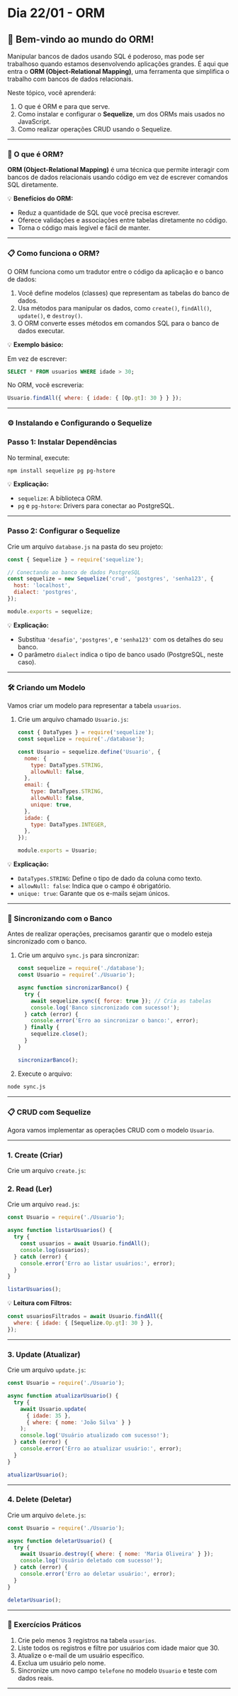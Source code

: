 # **Dia 22/01 - ORM**

## 🌟 **Bem-vindo ao mundo do ORM!**

Manipular bancos de dados usando SQL é poderoso, mas pode ser trabalhoso quando estamos desenvolvendo aplicações grandes. É aqui que entra o **ORM (Object-Relational Mapping)**, uma ferramenta que simplifica o trabalho com bancos de dados relacionais.

Neste tópico, você aprenderá:

1. O que é ORM e para que serve.
2. Como instalar e configurar o **Sequelize**, um dos ORMs mais usados no JavaScript.
3. Como realizar operações CRUD usando o Sequelize.

---

### **📌 O que é ORM?**

**ORM (Object-Relational Mapping)** é uma técnica que permite interagir com bancos de dados relacionais usando código em vez de escrever comandos SQL diretamente.

💡 **Benefícios do ORM:**

- Reduz a quantidade de SQL que você precisa escrever.
- Oferece validações e associações entre tabelas diretamente no código.
- Torna o código mais legível e fácil de manter.

---

### **📋 Como funciona o ORM?**

O ORM funciona como um tradutor entre o código da aplicação e o banco de dados:

1. Você define modelos (classes) que representam as tabelas do banco de dados.
2. Usa métodos para manipular os dados, como `create()`, `findAll()`, `update()`, e `destroy()`.
3. O ORM converte esses métodos em comandos SQL para o banco de dados executar.

💡 **Exemplo básico:**

Em vez de escrever:

```sql
SELECT * FROM usuarios WHERE idade > 30;
```

No ORM, você escreveria:

```jsx
Usuario.findAll({ where: { idade: { [Op.gt]: 30 } } });
```

---

### **⚙️ Instalando e Configurando o Sequelize**

### **Passo 1: Instalar Dependências**

No terminal, execute:

```bash
npm install sequelize pg pg-hstore
```

💡 **Explicação:**

- `sequelize`: A biblioteca ORM.
- `pg` e `pg-hstore`: Drivers para conectar ao PostgreSQL.

---

### **Passo 2: Configurar o Sequelize**

Crie um arquivo `database.js` na pasta do seu projeto:

```jsx
const { Sequelize } = require('sequelize');

// Conectando ao banco de dados PostgreSQL
const sequelize = new Sequelize('crud', 'postgres', 'senha123', {
  host: 'localhost',
  dialect: 'postgres',
});

module.exports = sequelize;
```

💡 **Explicação:**

- Substitua `'desafio'`, `'postgres'`, e `'senha123'` com os detalhes do seu banco.
- O parâmetro `dialect` indica o tipo de banco usado (PostgreSQL, neste caso).

---

### **🛠️ Criando um Modelo**

Vamos criar um modelo para representar a tabela `usuarios`.

1. Crie um arquivo chamado `Usuario.js`:
    
    ```jsx
    const { DataTypes } = require('sequelize');
    const sequelize = require('./database');
    
    const Usuario = sequelize.define('Usuario', {
      nome: {
        type: DataTypes.STRING,
        allowNull: false,
      },
      email: {
        type: DataTypes.STRING,
        allowNull: false,
        unique: true,
      },
      idade: {
        type: DataTypes.INTEGER,
      },
    });
    
    module.exports = Usuario;
    ```
    

💡 **Explicação:**

- `DataTypes.STRING`: Define o tipo de dado da coluna como texto.
- `allowNull: false`: Indica que o campo é obrigatório.
- `unique: true`: Garante que os e-mails sejam únicos.

---

### **🔄 Sincronizando com o Banco**

Antes de realizar operações, precisamos garantir que o modelo esteja sincronizado com o banco.

1. Crie um arquivo `sync.js` para sincronizar:
    
    ```jsx
    const sequelize = require('./database');
    const Usuario = require('./Usuario');
    
    async function sincronizarBanco() {
      try {
        await sequelize.sync({ force: true }); // Cria as tabelas
        console.log('Banco sincronizado com sucesso!');
      } catch (error) {
        console.error('Erro ao sincronizar o banco:', error);
      } finally {
        sequelize.close();
      }
    }
    
    sincronizarBanco();
    ```
    
2. Execute o arquivo:

```bash
node sync.js
```

---

### **📋 CRUD com Sequelize**

Agora vamos implementar as operações CRUD com o modelo `Usuario`.

---

### **1. Create (Criar)**

Crie um arquivo `create.js`:

### **2. Read (Ler)**

Crie um arquivo `read.js`:

```jsx
const Usuario = require('./Usuario');

async function listarUsuarios() {
  try {
    const usuarios = await Usuario.findAll();
    console.log(usuarios);
  } catch (error) {
    console.error('Erro ao listar usuários:', error);
  }
}

listarUsuarios();
```

💡 **Leitura com Filtros:**

```jsx
const usuariosFiltrados = await Usuario.findAll({
  where: { idade: { [Sequelize.Op.gt]: 30 } },
});
```

---

### **3. Update (Atualizar)**

Crie um arquivo `update.js`:

```jsx
const Usuario = require('./Usuario');

async function atualizarUsuario() {
  try {
    await Usuario.update(
      { idade: 35 },
      { where: { nome: 'João Silva' } }
    );
    console.log('Usuário atualizado com sucesso!');
  } catch (error) {
    console.error('Erro ao atualizar usuário:', error);
  }
}

atualizarUsuario();
```

---

### **4. Delete (Deletar)**

Crie um arquivo `delete.js`:

```jsx
const Usuario = require('./Usuario');

async function deletarUsuario() {
  try {
    await Usuario.destroy({ where: { nome: 'Maria Oliveira' } });
    console.log('Usuário deletado com sucesso!');
  } catch (error) {
    console.error('Erro ao deletar usuário:', error);
  }
}

deletarUsuario();
```

---

### **🚀 Exercícios Práticos**

1. Crie pelo menos 3 registros na tabela `usuarios`.
2. Liste todos os registros e filtre por usuários com idade maior que 30.
3. Atualize o e-mail de um usuário específico.
4. Exclua um usuário pelo nome.
5. Sincronize um novo campo `telefone` no modelo `Usuario` e teste com dados reais.

---


